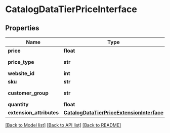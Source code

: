 # CatalogDataTierPriceInterface

## Properties
Name | Type | Description | Notes
------------ | ------------- | ------------- | -------------
**price** | **float** | Tier price. | 
**price_type** | **str** | Tier price type. | 
**website_id** | **int** | Website id. | 
**sku** | **str** | SKU. | 
**customer_group** | **str** | Customer group. | 
**quantity** | **float** | Quantity. | 
**extension_attributes** | [**CatalogDataTierPriceExtensionInterface**](CatalogDataTierPriceExtensionInterface.md) |  | [optional] 

[[Back to Model list]](../README.md#documentation-for-models) [[Back to API list]](../README.md#documentation-for-api-endpoints) [[Back to README]](../README.md)


